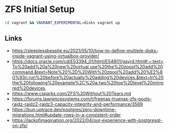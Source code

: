 # ZFS Initial Setup

```sh
cd vagrant && VAGRANT_EXPERIMENTAL=disks vagrant up
```

## Links

- https://sleeplessbeastie.eu/2021/05/10/how-to-define-multiple-disks-inside-vagrant-using-virtualbox-provider/
- https://docs.oracle.com/cd/E53394_01/html/E54801/gayrd.html#:~:text=To%20add%20a%20new%20virtual,use%20the%20zpool%20add%20command.&text=Note%20%2D%20With%20zpool%20add%20%E2%80%93n,run%20before%20actually%20adding%20devices.&text=In%20the%20following%20example%2C%20a,two%20top%2Dlevel%20mirrored%20devices.
- https://www.csparks.com/ZFS%20Without%20Tears.md
- https://forums.lawrencesystems.com/t/freenas-truenas-zfs-pools-raidz-raidz2-raidz3-capacity-integrity-and-performance/3569
- https://bun.uptrace.dev/postgres/zero-downtime-migrations.html#update-rows-in-a-consistent-order
- https://lackofimagination.org/2022/04/our-experience-with-postgresql-on-zfs/